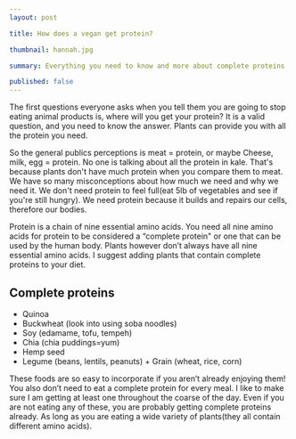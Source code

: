 ```yaml
---
layout: post

title: How does a vegan get protein?

thumbnail: hannah.jpg

summary: Everything you need to know and more about complete proteins

published: false
---
```


The first questions everyone asks when you tell them you are going to stop eating animal products is, where will you get your protein? It is a valid question, and you need to know the answer. Plants can provide you with all the protein you need.

So the general publics perceptions is meat = protein, or maybe Cheese, milk, egg = protein.  No one is talking about all the protein in kale. That's because plants don't have much protein when you compare them to meat. We have so many misconceptions about how much we need and why we need it. We don't need protein to feel full(eat 5lb of vegetables and see if you're still hungry). We need protein because it builds and repairs our cells, therefore our bodies.

 Protein is a chain of nine essential amino acids. You need all nine amino acids for protein to be considered a “complete protein" or one that can be used by the human body. Plants however don’t always have all nine essential amino acids. I suggest adding plants that contain complete proteins to your diet.

## Complete proteins

- Quinoa
- Buckwheat (look into using soba noodles)
- Soy (edamame, tofu, tempeh)
- Chia (chia puddings=yum)
- Hemp seed
- Legume (beans, lentils, peanuts) + Grain (wheat, rice, corn)

These foods are so easy to incorporate if you aren’t already enjoying them! You also don’t need to eat a complete protein for every meal. I like to make sure I am getting at least one throughout the coarse of the day. Even if you are not eating any of these, you are probably getting complete proteins already. As long as you are eating a wide variety of plants(they all contain different amino acids). 
